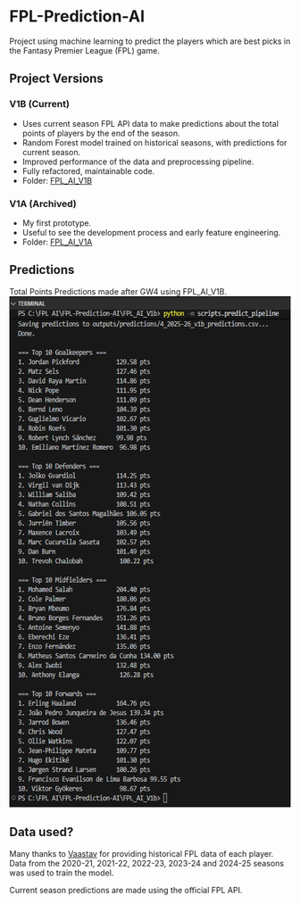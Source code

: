 # FPL-Prediction-AI

Project using machine learning to predict the players which are best picks in the Fantasy Premier League (FPL) game.

## Project Versions

### V1B (Current)

- Uses current season FPL API data to make predictions about the total points of players by the end of the season.
- Random Forest model trained on historical seasons, with predictions for current season.
- Improved performance of the data and preprocessing pipeline.
- Fully refactored, maintainable code.
- Folder: [FPL_AI_V1B](FPL_AI_V1b/README.md)

### V1A (Archived)

- My first prototype.
- Useful to see the development process and early feature engineering.
- Folder: [FPL_AI_V1A](FPL_AI_V1a/README.md)

## Predictions

Total Points Predictions made after GW4 using FPL_AI_V1B.
<img src="Screenshots/Predictions_GW4_2025-26.png" alt="GW4 Top 10 Predictions" width="582" height="916">

## Data used?

Many thanks to [Vaastav](https://github.com/vaastav/Fantasy-Premier-League) for providing historical FPL data of each player.  
Data from the 2020-21, 2021-22, 2022-23, 2023-24 and 2024-25 seasons was used to train the model.

Current season predictions are made using the official FPL API.
